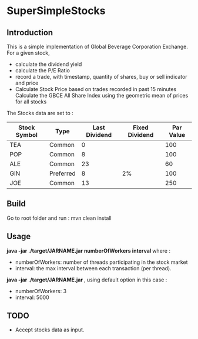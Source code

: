 # SuperSimpleStocks

## Introduction
This is a simple implementation of Global Beverage Corporation Exchange.
For a given stock,
* calculate the dividend yield
* calculate the P/E Ratio
* record a trade, with timestamp, quantity of shares, buy or sell indicator and price
* Calculate Stock Price based on trades recorded in past 15 minutes
Calculate the GBCE All Share Index using the geometric mean of prices for all stocks

The Stocks data are set to :

| Stock Symbol | Type    | Last Dividend | Fixed Dividend | Par Value |
|--------------|---------|---------------|----------------|-----------|
| TEA          |Common   |     0         |                | 100       |
| POP          |Common   |     8         |                | 100       |   
| ALE          |Common   |     23        |                | 60        |
| GIN          |Preferred|     8         |      2%        | 100       |
| JOE          |Common   |     13        |                | 250       |

## Build
Go to root folder and run :
mvn clean install

## Usage
<b> java -jar ./target/JARNAME.jar numberOfWorkers interval </b> where :

* numberOfWorkers: number of threads participating in the stock market
* interval: the max interval between each transaction (per thread).

<b> java -jar ./target/JARNAME.jar </b>, using default option in this case :

* numberOfWorkers: 3
* interval: 5000

## TODO
* Accept stocks data as input.

